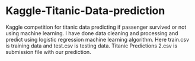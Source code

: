 # Kaggle-Titanic-Data-prediction
Kaggle competition for titanic data predicting if passenger survived or not using machine learning.
I have done data cleaning and processing and predict using logistic regression machine learning algorithm.
Here train.csv is training data and test.csv is testing data. Titanic Predictions 2.csv is submission file with our prediction.
